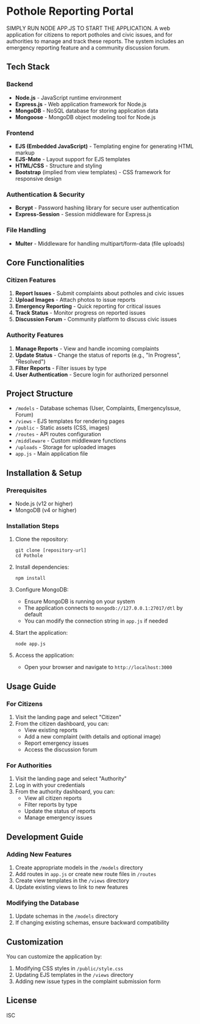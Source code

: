 # Pothole Reporting Portal
SIMPLY RUN NODE APP.JS TO START THE APPLICATION.
A web application for citizens to report potholes and civic issues, and for authorities to manage and track these reports. The system includes an emergency reporting feature and a community discussion forum.

## Tech Stack

### Backend
- **Node.js** - JavaScript runtime environment
- **Express.js** - Web application framework for Node.js
- **MongoDB** - NoSQL database for storing application data
- **Mongoose** - MongoDB object modeling tool for Node.js

### Frontend
- **EJS (Embedded JavaScript)** - Templating engine for generating HTML markup
- **EJS-Mate** - Layout support for EJS templates
- **HTML/CSS** - Structure and styling
- **Bootstrap** (implied from view templates) - CSS framework for responsive design

### Authentication & Security
- **Bcrypt** - Password hashing library for secure user authentication
- **Express-Session** - Session middleware for Express.js

### File Handling
- **Multer** - Middleware for handling multipart/form-data (file uploads)

## Core Functionalities

### Citizen Features
1. **Report Issues** - Submit complaints about potholes and civic issues
2. **Upload Images** - Attach photos to issue reports
3. **Emergency Reporting** - Quick reporting for critical issues
4. **Track Status** - Monitor progress on reported issues
5. **Discussion Forum** - Community platform to discuss civic issues

### Authority Features
1. **Manage Reports** - View and handle incoming complaints
2. **Update Status** - Change the status of reports (e.g., "In Progress", "Resolved")
3. **Filter Reports** - Filter issues by type
4. **User Authentication** - Secure login for authorized personnel

## Project Structure

- `/models` - Database schemas (User, Complaints, EmergencyIssue, Forum)
- `/views` - EJS templates for rendering pages
- `/public` - Static assets (CSS, images)
- `/routes` - API routes configuration
- `/middleware` - Custom middleware functions
- `/uploads` - Storage for uploaded images
- `app.js` - Main application file

## Installation & Setup

### Prerequisites
- Node.js (v12 or higher)
- MongoDB (v4 or higher)

### Installation Steps
1. Clone the repository:
   ```
   git clone [repository-url]
   cd Pothole
   ```

2. Install dependencies:
   ```
   npm install
   ```

3. Configure MongoDB:
   - Ensure MongoDB is running on your system
   - The application connects to `mongodb://127.0.0.1:27017/dtl` by default
   - You can modify the connection string in `app.js` if needed

4. Start the application:
   ```
   node app.js
   ```

5. Access the application:
   - Open your browser and navigate to `http://localhost:3000`

## Usage Guide

### For Citizens
1. Visit the landing page and select "Citizen"
2. From the citizen dashboard, you can:
   - View existing reports
   - Add a new complaint (with details and optional image)
   - Report emergency issues
   - Access the discussion forum

### For Authorities
1. Visit the landing page and select "Authority"
2. Log in with your credentials
3. From the authority dashboard, you can:
   - View all citizen reports
   - Filter reports by type
   - Update the status of reports
   - Manage emergency issues

## Development Guide

### Adding New Features
1. Create appropriate models in the `/models` directory
2. Add routes in `app.js` or create new route files in `/routes`
3. Create view templates in the `/views` directory
4. Update existing views to link to new features

### Modifying the Database
1. Update schemas in the `/models` directory
2. If changing existing schemas, ensure backward compatibility

## Customization

You can customize the application by:
1. Modifying CSS styles in `/public/style.css`
2. Updating EJS templates in the `/views` directory
3. Adding new issue types in the complaint submission form

## License
ISC